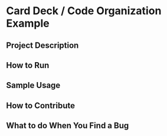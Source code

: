# Card Deck / Code Organization Example

## Project Description

## How to Run

## Sample Usage

## How to Contribute

## What to do When You Find a Bug
